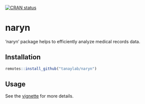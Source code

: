 <!-- badges: start -->

[![CRAN
status](https://www.r-pkg.org/badges/version/naryn)](https://CRAN.R-project.org/package=naryn)
<!-- badges: end -->

naryn
=====

‘naryn’ package helps to efficiently analyze medical records data.

Installation
------------

``` r
remotes::install_github("tanaylab/naryn")
```

Usage
-----

See the [vignette](https://tanaylab.github.io/naryn/articles/naryn.html)
for more details.
